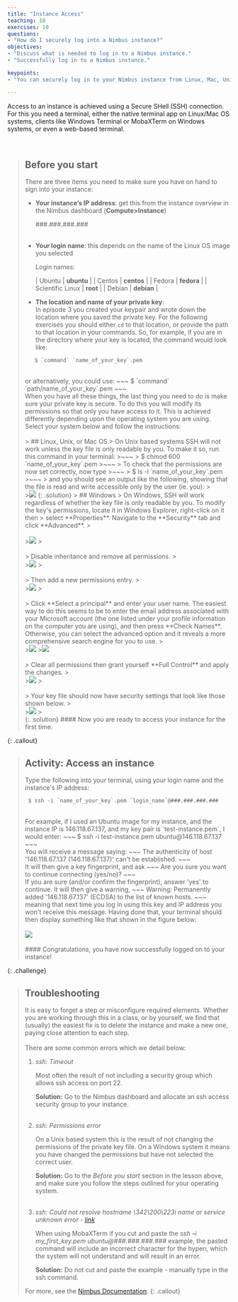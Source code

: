 ```yaml
---
title: "Instance Access"
teaching: 10
exercises: 10
questions:
- "How do I securely log into a Nimbus instance?"
objectives:
- "Discuss what is needed to log in to a Nimbus instance."
- "Successfully log in to a Nimbus instance."

keypoints:
- "You can securely log in to your Nimbus instance from Linux, Mac, Unix, or Windows, using Secured Shell (SSH)."

---
```


Access to an instance is achieved using a Secure SHell (SSH) connection. For this you need a terminal, either the native terminal app on Linux/Mac OS systems, clients like Windows Terminal or  MobaXTerm on Windows systems, or even a web-based terminal.

<br>



> ## Before you start
> There are three items you need to make sure you have on hand to sign into your instance:
> * __Your instance’s IP address__: get this from the instance overview in the Nimbus dashboard (__Compute>Instance__)
>
>    ###.###.###.###
><br><br>
> * __Your login name__: this depends on the name of the Linux OS image you selected
>
>    Login names:
>
>    | Ubuntu  | **ubuntu** |
>    | Centos | **centos** |
>    | Fedora | **fedora** |
>    | Scientific Linux | **root** |
>    | Debian  | **debian** |
>
> * __The location and name of your private key__:<br>
>    In episode 3 you created your keypair and wrote down the location where you saved the private key. For the following exercises you should either `cd` to that location, or provide the path to that location in your commands. So, for example, if you are in the directory where your key is located, the command would look like:
>~~~
>    $ `command` `name_of_your_key`.pem
>~~~
> <br>
> or alternatively, you could use:
>~~~
>    $ `command` `path/name_of_your_key`.pem
>~~~
>
><br>
> When you have all these things, the last thing you need to do is make sure your private key is secure. To do this you will modify its permissions so that only you have access to it. This is achieved differently depending upon the operating system you are using. Select your system below and follow the instructions:
><br><br>
> > ## Linux, Unix, or Mac OS
> > On Unix based systems SSH will not work unless the key file is only readable by you. To make it so, run this command in your terminal:
> >~~~
> >  $  chmod 600 `name_of_your_key`.pem
> >~~~
> > To check that the permissions are now set correctly, now type
> >~~~
> >  $  ls -l `name_of_your_key`.pem
> >~~~
> > and you should see an output like the following, showing that the file is read and write accessible only by the user (ie. you):
> ><br>
> ><kbd><img src="{{ page.root }}/fig/Private_key_lsl2.png" /></kbd>
> {: .solution}
> > ## Windows
> > On Windows, SSH will work regardless of whether the key file is only readable by you. To modify the key's permissions, locate it in Windows Explorer, right-click on it then 
> > select **Properties**. Navigate to the **Security** tab and click **Advanced**.
> ><br><br>
> ><kbd><img src="{{ page.root }}/fig/Private_key_properties2.png" /></kbd>
> ><br><br>
> > Disable inheritance and remove all permissions. 
> ><br>
> ><kbd><img src="{{ page.root }}/fig/Private_key_remove_permissions.png" /></kbd>
> ><br><br>
> > Then add a new permissions entry.
> ><br>
> ><kbd><img src="{{ page.root }}/fig/Private_key_no_permissions2.png" /></kbd>
> ><br><br>
> > Click **Select a principal** and enter your user name. The easiest way to do this seems to be to enter the email address associated with your Microsoft account (the one listed under your profile information on the computer you are using), and then press **Check Names**. Otherwise, you can select the advanced option and it reveals a more comprehensive search engine for you to use.
> ><br>
> ><kbd><img src="{{ page.root }}/fig/Private_key_select_principal2.png" /></kbd>
> ><kbd><img src="{{ page.root }}/fig/Private_key_selected_principal2.png" /></kbd>
><br><br>
> > Clear all permissions then grant yourself **Full Control** and apply the changes.
> ><br>
> ><kbd><img src="{{ page.root }}/fig/Private_key_full_control2.png" /></kbd>
> ><br><br>
> > Your key file should now have security settings that look like those shown below.
> ><br>
> ><kbd><img src="{{ page.root }}/fig/Private_key_modified_control.png" /></kbd>
> ><br>
> {: .solution}
> #### Now you are ready to access your instance for the first time.
{: .callout}

> ## Activity: Access an instance
> Type the following into your terminal, using your login name and the instance's IP address:
>~~~
>  $ ssh -i `name_of_your_key`.pem `login_name`@###.###.###.###
>~~~
><br>
> For example, if I used an Ubuntu image for my instance, and the instance IP is 146.118.67.137, and my key pair is `test-instance.pem`, I would enter:
>~~~
>  $ ssh -i test-instance.pem ubuntu@146.118.67.137
>~~~
><br>
>You will receive a message saying:
>~~~
> The authenticity of host '146.118.67.137 (146.118.67.137)' can't be established.
>~~~
><br>
> It will then give a key fingerprint, and ask
>~~~
> Are you sure you want to continue connecting (yes/no)?
>~~~
><br>
>If you are sure (and/or confirm the fingerprint), answer 'yes' to continue. It will then give a warning,
>~~~
> Warning: Permanently added '146.118.67.137' (ECDSA) to the list of known hosts.
>~~~
><br>
> meaning that next time you log in using this key and IP address you won't receive this message.
> Having done that, your terminal should then display something like that shown in the figure below:<br><br>
><kbd><img src="{{ page.root }}/fig/nimbus_logged_in2.png" /></kbd><br><br>
> #### Congratulations, you have now successfully logged on to your instance!
{: .challenge}

> ## Troubleshooting
> It is easy to forget a step or misconfigure required elements. Whether you are working through this in a class, or by yourself, we find that (usually) the easiest fix is to delete the instance and make a new one, paying close attention to each step.<br><br>
> There are some common errors which we detail below:
> 1. *ssh: Timeout*
>
>    Most often the result of not including a security group which allows ssh access on port 22.
>
>    **Solution:** Go to the Nimbus dashboard and allocate an ssh access security group to your instance.
> <br><br>
> 2. *ssh: Permissions error* 
> 
> 	  On a Unix based system this is the result of not changing the permissions of the private key file. On a Windows system it means you have changed the permissions
>    but have not selected the correct user.
> 
>    **Solution:** Go to the *Before you start* section in the lesson above, and make sure you follow the steps outlined for your operating system.
> <br><br>
> 3. *ssh: Could not resolve hostname \342\200\223i name or service unknown error - [link](http://tumblr.gudge.com/post/18186353550/ssh-could-not-resolve-hostname-342200223i)*
>
>     When using MobaXTerm if you cut and paste the *ssh –i my_first_key.pem ubuntu@###.###.###.###* example, the pasted command will include an incorrect character for the hypen, which the system will not understand and will result in an error.
>
>    **Solution:** Do not cut and paste the example - manually type in the ssh command.
>
> For more, see the [Nimbus Documentation](https://support.pawsey.org.au/documentation/display/US/Common+Issues).
{: .callout}
